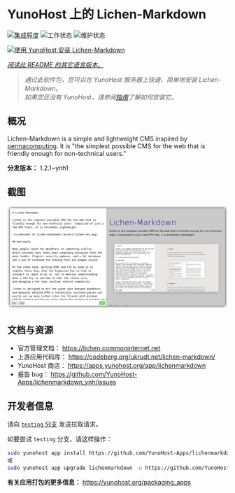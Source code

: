 <!--
注意：此 README 由 <https://github.com/YunoHost/apps/tree/master/tools/readme_generator> 自动生成
请勿手动编辑。
-->

# YunoHost 上的 Lichen-Markdown

[![集成程度](https://apps.yunohost.org/badge/integration/lichenmarkdown)](https://ci-apps.yunohost.org/ci/apps/lichenmarkdown/)
![工作状态](https://apps.yunohost.org/badge/state/lichenmarkdown)
![维护状态](https://apps.yunohost.org/badge/maintained/lichenmarkdown)

[![使用 YunoHost 安装 Lichen-Markdown](https://install-app.yunohost.org/install-with-yunohost.svg)](https://install-app.yunohost.org/?app=lichenmarkdown)

*[阅读此 README 的其它语言版本。](./ALL_README.md)*

> *通过此软件包，您可以在 YunoHost 服务器上快速、简单地安装 Lichen-Markdown。*  
> *如果您还没有 YunoHost，请参阅[指南](https://yunohost.org/install)了解如何安装它。*

## 概况

Lichen-Markdown is a simple and lightweight CMS inspired by [permacomputing](https://permacomputing.net). It is "the simplest possible CMS for the web that is friendly enough for non-technical users."


**分发版本：** 1.2.1~ynh1

## 截图

![Lichen-Markdown 的截图](./doc/screenshots/lichen-markdown-cms-boxshadow4.png)

## 文档与资源

- 官方管理文档： <https://lichen.commoninternet.net>
- 上游应用代码库： <https://codeberg.org/ukrudt.net/lichen-markdown/>
- YunoHost 商店： <https://apps.yunohost.org/app/lichenmarkdown>
- 报告 bug： <https://github.com/YunoHost-Apps/lichenmarkdown_ynh/issues>

## 开发者信息

请向 [`testing` 分支](https://github.com/YunoHost-Apps/lichenmarkdown_ynh/tree/testing) 发送拉取请求。

如要尝试 `testing` 分支，请这样操作：

```bash
sudo yunohost app install https://github.com/YunoHost-Apps/lichenmarkdown_ynh/tree/testing --debug
或
sudo yunohost app upgrade lichenmarkdown -u https://github.com/YunoHost-Apps/lichenmarkdown_ynh/tree/testing --debug
```

**有关应用打包的更多信息：** <https://yunohost.org/packaging_apps>
